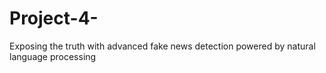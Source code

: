 # Project-4-
Exposing the truth with advanced fake news detection powered by natural language processing
